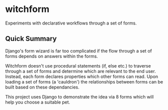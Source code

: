 witchform
=========

Experiments with declarative workflows through a set of forms.


Quick Summary
-------------

Django's form wizard is far too complicated if the flow through a set of forms depends on answers within the forms. 
 
Witchform doesn't use procedural statements (if, else etc.) to traverse through a set of forms and determine which are relevant to the end user. Instead, each form declares properties which other forms can read. Upon loading a set of forms (a 'cauldron') the relationships between forms can be built based on these dependancies.

This project uses Django to demonstrate the idea via 8 forms which will help you choose a suitable pet.
